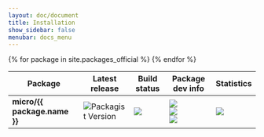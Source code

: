 ```yaml
---
layout: doc/document
title: Installation
show_sidebar: false
menubar: docs_menu
---
```


<table class="responsive-table table">
    <thead>
    <tr>
        <th scope="col"> Package </th>
        <th scope="col"> Latest release</th>
        <th scope="col"> Build status </th>
        <th scope="col"> Package dev info </th>
        <th> Statistics </th>
    </tr>
    </thead>
    <tbody>
    {% for package in site.packages_official %}
    <tr>
        <td>
            <b>micro/{{ package.name }}</b>
        </td>
        <td>
            <img alt="Packagist Version" src="https://img.shields.io/packagist/v/micro/{{package.name}}" />
        </td>
        <td>
            <img src="https://scrutinizer-ci.com/g/Micro-PHP/{{package.github}}/badges/build.png?b=master" />
        </td>
        <td>
            <img src="https://scrutinizer-ci.com/g/Micro-PHP/{{package.github}}/badges/quality-score.png?b=master" /> <br />
            <img src="https://scrutinizer-ci.com/g/Micro-PHP/{{package.github}}/badges/coverage.png?b=master" /> <br />
            <img src="https://scrutinizer-ci.com/g/Micro-PHP/{{package.github}}/badges/code-intelligence.svg?b=master" /> <br />
        </td>
        <td>
            <img src="https://img.shields.io/packagist/dm/micro/{{package.name}}?label=installs" />
        </td>
    </tr>
    {% endfor %}
    </tbody>
</table>